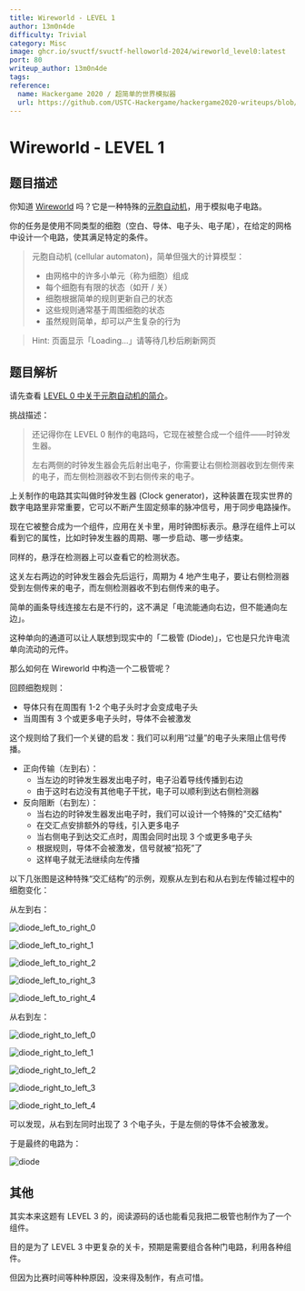 ```yaml
---
title: Wireworld - LEVEL 1
author: 13m0n4de
difficulty: Trivial
category: Misc
image: ghcr.io/svuctf/svuctf-helloworld-2024/wireworld_level0:latest
port: 80
writeup_author: 13m0n4de
tags:
reference:
  name: Hackergame 2020 / 超简单的世界模拟器
  url: https://github.com/USTC-Hackergame/hackergame2020-writeups/blob/master/official/%E8%B6%85%E7%AE%80%E5%8D%95%E7%9A%84%E4%B8%96%E7%95%8C%E6%A8%A1%E6%8B%9F%E5%99%A8/README.md
---
```


# Wireworld - LEVEL 1

## 题目描述

你知道 [Wireworld](https://en.wikipedia.org/wiki/Wireworld) 吗？它是一种特殊的[元胞自动机](https://en.wikipedia.org/wiki/Cellular_automaton)，用于模拟电子电路。

你的任务是使用不同类型的细胞（空白、导体、电子头、电子尾），在给定的网格中设计一个电路，使其满足特定的条件。

> 元胞自动机 (cellular automaton)，简单但强大的计算模型：
>
> - 由网格中的许多小单元（称为细胞）组成
> - 每个细胞有有限的状态（如开 / 关）
> - 细胞根据简单的规则更新自己的状态
> - 这些规则通常基于周围细胞的状态
> - 虽然规则简单，却可以产生复杂的行为

> Hint: 页面显示「Loading...」请等待几秒后刷新网页

## 题目解析

请先查看 [LEVEL 0 中关于元胞自动机的简介](../wireworld_level0/README.md#%E4%BB%80%E4%B9%88%E6%98%AF%E5%85%83%E8%83%9E%E8%87%AA%E5%8A%A8%E6%9C%BA)。

挑战描述：

> 还记得你在 LEVEL 0 制作的电路吗，它现在被整合成一个组件——时钟发生器。
>
> 左右两侧的时钟发生器会先后射出电子，你需要让右侧检测器收到左侧传来的电子，而左侧检测器收不到右侧传来的电子。

上关制作的电路其实叫做时钟发生器 (Clock generator)，这种装置在现实世界的数字电路里非常重要，它可以不断产生固定频率的脉冲信号，用于同步电路操作。

现在它被整合成为一个组件，应用在关卡里，用时钟图标表示。悬浮在组件上可以看到它的属性，比如时钟发生器的周期、哪一步启动、哪一步结束。

同样的，悬浮在检测器上可以查看它的检测状态。

这关左右两边的时钟发生器会先后运行，周期为 4 地产生电子，要让右侧检测器受到左侧传来的电子，而左侧检测器收不到右侧传来的电子。

简单的画条导线连接左右是不行的，这不满足「电流能通向右边，但不能通向左边」。

这种单向的通道可以让人联想到现实中的「二极管 (Diode)」，它也是只允许电流单向流动的元件。

那么如何在 Wireworld 中构造一个二极管呢？

回顾细胞规则：

- 导体只有在周围有 1-2 个电子头时才会变成电子头
- 当周围有 3 个或更多电子头时，导体不会被激发

这个规则给了我们一个关键的启发：我们可以利用“过量”的电子头来阻止信号传播。

- 正向传输（左到右）：
    - 当左边的时钟发生器发出电子时，电子沿着导线传播到右边
    - 由于这时右边没有其他电子干扰，电子可以顺利到达右侧检测器
- 反向阻断（右到左）：
    - 当右边的时钟发生器发出电子时，我们可以设计一个特殊的"交汇结构"
    - 在交汇点安排额外的导线，引入更多电子
    - 当右侧电子到达交汇点时，周围会同时出现 3 个或更多电子头
    - 根据规则，导体不会被激发，信号就被“掐死”了
    - 这样电子就无法继续向左传播

以下几张图是这种特殊“交汇结构”的示例，观察从左到右和从右到左传输过程中的细胞变化：

从左到右：

![diode_left_to_right_0](./writeup/diode_left_to_right_0.png)

![diode_left_to_right_1](./writeup/diode_left_to_right_1.png)

![diode_left_to_right_2](./writeup/diode_left_to_right_2.png)

![diode_left_to_right_3](./writeup/diode_left_to_right_3.png)

![diode_left_to_right_4](./writeup/diode_left_to_right_4.png)

从右到左：

![diode_right_to_left_0](./writeup/diode_right_to_left_0.png)

![diode_right_to_left_1](./writeup/diode_right_to_left_1.png)

![diode_right_to_left_2](./writeup/diode_right_to_left_2.png)

![diode_right_to_left_3](./writeup/diode_right_to_left_3.png)

![diode_right_to_left_4](./writeup/diode_right_to_left_4.png)

可以发现，从右到左同时出现了 3 个电子头，于是左侧的导体不会被激发。

于是最终的电路为：

![diode](./writeup/diode.png)

## 其他

其实本来这题有 LEVEL 3 的，阅读源码的话也能看见我把二极管也制作为了一个组件。

目的是为了 LEVEL 3 中更复杂的关卡，预期是需要组合各种门电路，利用各种组件。

但因为比赛时间等种种原因，没来得及制作，有点可惜。
